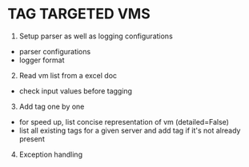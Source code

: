 # TAG TARGETED VMS

1. Setup parser as well as logging configurations
  * parser configurations
  * logger format
2. Read vm list from a excel doc
  * check input values before tagging
3. Add tag one by one
  * for speed up, list concise representation of vm (detailed=False)
  * list all existing tags for a given server and add tag if it's not already present
4. Exception handling
